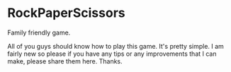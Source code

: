 # RockPaperScissors
Family friendly game.

All of you guys should know how to play this game. It's pretty simple. I am fairly new so please if you have any tips or any improvements that I can make, please share them here. Thanks.
